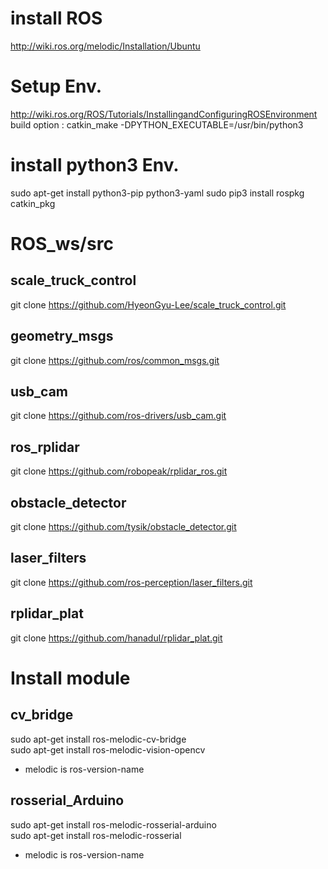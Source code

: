 # install ROS
http://wiki.ros.org/melodic/Installation/Ubuntu

# Setup Env.
http://wiki.ros.org/ROS/Tutorials/InstallingandConfiguringROSEnvironment
build option : catkin_make -DPYTHON_EXECUTABLE=/usr/bin/python3

# install python3 Env.
sudo apt-get install python3-pip python3-yaml
sudo pip3 install rospkg catkin_pkg

# ROS_ws/src
## scale_truck_control
git clone https://github.com/HyeonGyu-Lee/scale_truck_control.git 

## geometry_msgs
git clone https://github.com/ros/common_msgs.git

## usb_cam
git clone https://github.com/ros-drivers/usb_cam.git

## ros_rplidar
git clone https://github.com/robopeak/rplidar_ros.git

## obstacle_detector
git clone https://github.com/tysik/obstacle_detector.git

## laser_filters
git clone https://github.com/ros-perception/laser_filters.git 

## rplidar_plat
git clone https://github.com/hanadul/rplidar_plat.git

# Install module
## cv_bridge
sudo apt-get install ros-melodic-cv-bridge   
sudo apt-get install ros-melodic-vision-opencv   
 - melodic is ros-version-name

## rosserial_Arduino
sudo apt-get install ros-melodic-rosserial-arduino   
sudo apt-get install ros-melodic-rosserial   
 - melodic is ros-version-name
